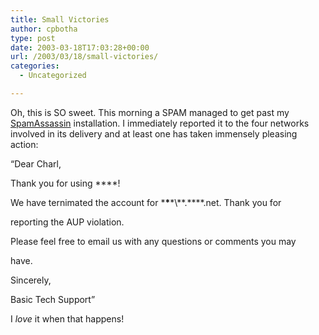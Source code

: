 ```yaml
---
title: Small Victories
author: cpbotha
type: post
date: 2003-03-18T17:03:28+00:00
url: /2003/03/18/small-victories/
categories:
  - Uncategorized

---
```

Oh, this is SO sweet. This morning a SPAM managed to get past my [SpamAssassin][1] installation. I immediately reported it to the four networks involved in its delivery and at least one has taken immensely pleasing action:

&#8220;Dear Charl,

Thank you for using \****!

We have ternimated the account for \***\***\*\\*\*.\*\***.net. Thank you for
  
reporting the AUP violation.

Please feel free to email us with any questions or comments you may
  
have.

Sincerely,

Basic Tech Support&#8221;

I _love_ it when that happens!

 [1]: http://spamassassin.org/